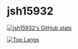 # jsh15932
[![jsh15932's GitHub stats](https://github-readme-stats.vercel.app/api?username=jsh15932)](https://github.com/anuraghazra/github-readme-stats)

[![Top Langs](https://github-readme-stats.vercel.app/api/top-langs/?username=jsh15932&layout=compact)](https://github.com/jsh15932/github-readme-stats)
